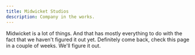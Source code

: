 ```yaml
---
title: Midwicket Studios
description: Company in the works.
---
```


Midwicket is a lot of things. And that has mostly everything to do with the fact that we haven't figured it out yet. Definitely come back, check this page in a couple of weeks. We'll figure it out.

